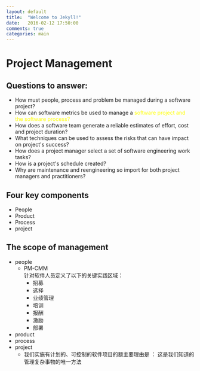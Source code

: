 ```yaml
---
layout: default
title:  "Welcome to Jekyll!"
date:   2016-02-12 17:50:00
comments: true
categories: main
---
```


# Project Management
## Questions to answer:
* How must people, process and problem be managed during a software project?
* How can software metrics be used to manage a <font color='yellow'>software project and the software process?</font>
* How does a software team generate a reliable estimates of effort, cost and project duration?
* What techniques can be used to assess the risks that can have impact on project's success?
* How does a project manager select a set of software engineering work tasks?
* How is a project's schedule created?
* Why are maintenance and reengineering so import for both project managers and practitioners?

## Four key components
* People
* Product
* Process
* project

## The scope of management
* people  
    * PM-CMM  
    针对软件人员定义了以下的关键实践区域： 
      * 招募
      * 选择
      * 业绩管理
      * 培训
      * 报酬
      * 激励
      * 部署
* product
* process
* project  
    * 我们实施有计划的、可控制的软件项目的额主要理由是 ： 这是我们知道的管理复杂事物的唯一方法